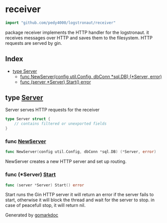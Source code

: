 <!-- Code generated by gomarkdoc. DO NOT EDIT -->

# receiver

```go
import "github.com/pedy4000/logstronaut/receiver"
```

package receiver implements the HTTP handler for the logstronaut. it receives messages over HTTP and saves them to the filesystem. HTTP requests are served by gin.

## Index

- [type Server](<#type-server>)
  - [func NewServer(config util.Config, dbConn *sql.DB) (*Server, error)](<#func-newserver>)
  - [func (server *Server) Start() error](<#func-server-start>)


## type [Server](<https://github.com/pedy4000/Logstronaut/blob/main/receiver/server.go#L19-L23>)

Server serves HTTP requests for the receiver

```go
type Server struct {
    // contains filtered or unexported fields
}
```

### func [NewServer](<https://github.com/pedy4000/Logstronaut/blob/main/receiver/server.go#L26>)

```go
func NewServer(config util.Config, dbConn *sql.DB) (*Server, error)
```

NewServer creates a new HTTP server and set up routing.

### func \(\*Server\) [Start](<https://github.com/pedy4000/Logstronaut/blob/main/receiver/server.go#L69>)

```go
func (server *Server) Start() error
```

Start runs the Gin HTTP server it will return an error if the server fails to start, otherwise it will block the thread and wait for the server to stop. in case of peacefull stop, it will return nil.



Generated by [gomarkdoc](<https://github.com/princjef/gomarkdoc>)
